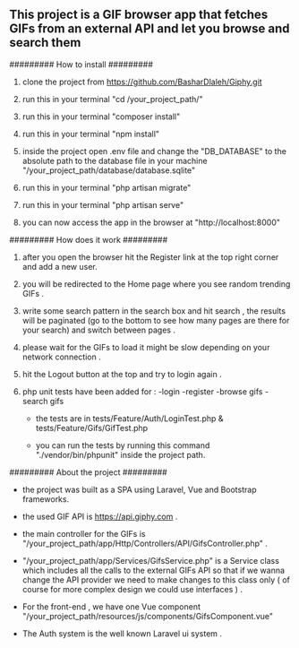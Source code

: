 ## This project is a GIF browser app that fetches GIFs from an external API and let you browse and search them

######### How to install #########

1. clone the project from https://github.com/BasharDlaleh/Giphy.git

2. run this in your terminal "cd /your_project_path/" 

3. run this in your terminal "composer install"

4. run this in your terminal "npm install"

5. inside the project open .env file and change the "DB_DATABASE" to the absolute path to the database file in your machine "/your_project_path/database/database.sqlite"

6. run this in your terminal "php artisan migrate"

7. run this in your terminal "php artisan serve"

8. you can now access the app in the browser at "http://localhost:8000"

######### How does it work #########

1. after you open the browser hit the Register link at the top right corner and add a new user.

2. you will be redirected to the Home page where you see random trending GIFs .  

3. write some search pattern in the search box and hit search , the results will be paginated (go to the bottom to see how many pages are there for your search) and switch between pages .

4. please wait for the GIFs to load it might be slow depending on your network connection .

5. hit the Logout button at the top and try to login again . 

6. php unit tests have been added for :
                                        -login
                                        -register
                                        -browse gifs
                                        -search gifs

    - the tests are in tests/Feature/Auth/LoginTest.php & tests/Feature/Gifs/GifTest.php

    - you can run the tests by running this command "./vendor/bin/phpunit" inside the project path.

######### About the project #########

- the project was built as a SPA using Laravel, Vue and Bootstrap frameworks.

- the used GIF API is https://api.giphy.com .

- the main controller for the GIFs is "/your_project_path/app/Http/Controllers/API/GifsController.php" .

- "/your_project_path/app/Services/GifsService.php" is a Service class which includes all the calls to the external GIFs API so that if we wanna change the API provider we need to make changes to this class only ( of course for more complex design we could use interfaces ) .

- For the front-end , we have one Vue component "/your_project_path/resources/js/components/GifsComponent.vue"

- The Auth system is the well known Laravel ui system .
